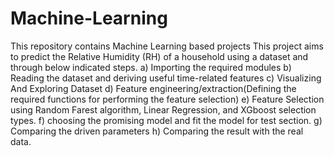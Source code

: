 # Machine-Learning
This repository contains Machine Learning based projects
This project aims to predict the Relative Humidity (RH) of a household using a dataset and through below indicated steps.
a) Importing the required modules
b) Reading the dataset and deriving useful time-related features
c) Visualizing And Exploring Dataset
d) Feature engineering/extraction(Defining the required functions for performing the feature selection)
e) Feature Selection using Random Farest algorithm, Linear Regression, and XGboost selection types.
f) choosing the promising model and fit the model for test section.
g) Comparing the driven parameters
h) Comparing the result with the real data.
